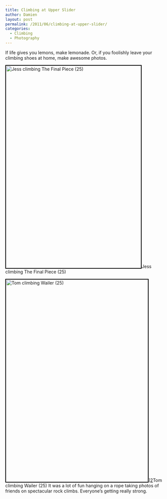 ```yaml
---
title: Climbing at Upper Slider
author: Damien
layout: post
permalink: /2011/06/climbing-at-upper-slider/
categories:
  - Climbing
  - Photography
---
```

If life gives you lemons, make lemonade. Or, if you foolishly leave your climbing shoes at home, make awesome photos.

[<img class=" " style="border: 2px solid black;" src="http://farm6.static.flickr.com/5068/5796964552_f02b8082ff_z.jpg" alt="Jess climbing The Final Piece (25)" width="427" height="640" />][1]Jess climbing The Final Piece (25)

 <img class=" " style="border: 2px solid black;" src="http://farm3.static.flickr.com/2781/5796410935_ac0a670956_z.jpg" alt="Tom climbing Wailer (25)" width="449" height="640" />][2]Tom climbing Wailer (25)
It was a lot of fun hanging on a rope taking photos of friends on spectacular rock climbs. Everyone&#8217;s getting really strong.

 [1]: http://www.flickr.com/photos/omad/5796964552/ "Jess climbing The Final Piece (25) by Omad, on Flickr"
 [2]: http://www.flickr.com/photos/omad/5796410935/ "Tom climbing Wailer (25) by Omad, on Flickr"